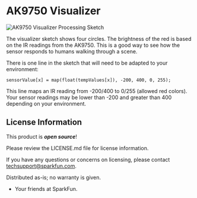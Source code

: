 AK9750 Visualizer
========================================

![AK9750 Visualizer Processing Sketch](https://cdn.sparkfun.com//assets/parts/1/2/2/4/8/AK9750_Visualizer.jpg)

The visualizer sketch shows four circles. The brightness of the red is based on the IR readings from the AK9750. This is a good way to see how the sensor responds to humans walking through a scene.

There is one line in the sketch that will need to be adapted to your environment:

    sensorValue[x] = map(float(tempValues[x]), -200, 400, 0, 255);

This line maps an IR reading from -200/400 to 0/255 (allowed red colors). Your sensor readings may be lower than -200 and greater than 400 depending on your environment.

License Information
-------------------

This product is _**open source**_!

Please review the LICENSE.md file for license information.

If you have any questions or concerns on licensing, please contact techsupport@sparkfun.com.

Distributed as-is; no warranty is given.

- Your friends at SparkFun.

_<COLLABORATION CREDIT>_
